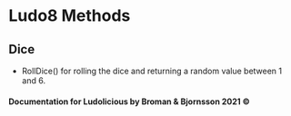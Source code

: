 # Ludo8 Methods

## Dice
* RollDice() for rolling the dice and returning a random value between 1 and 6.



#### Documentation for Ludolicious by Broman & Bjornsson 2021 ©
